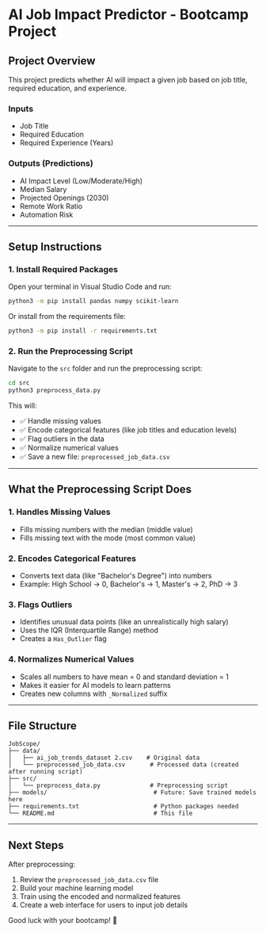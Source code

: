 # AI Job Impact Predictor - Bootcamp Project

## Project Overview
This project predicts whether AI will impact a given job based on job title, required education, and experience.

### Inputs
- Job Title
- Required Education
- Required Experience (Years)

### Outputs (Predictions)
- AI Impact Level (Low/Moderate/High)
- Median Salary
- Projected Openings (2030)
- Remote Work Ratio
- Automation Risk

---

## Setup Instructions

### 1. Install Required Packages

Open your terminal in Visual Studio Code and run:

```bash
python3 -m pip install pandas numpy scikit-learn
```

Or install from the requirements file:

```bash
python3 -m pip install -r requirements.txt
```

### 2. Run the Preprocessing Script

Navigate to the `src` folder and run the preprocessing script:

```bash
cd src
python3 preprocess_data.py
```

This will:
- ✅ Handle missing values
- ✅ Encode categorical features (like job titles and education levels)
- ✅ Flag outliers in the data
- ✅ Normalize numerical values
- ✅ Save a new file: `preprocessed_job_data.csv`

---

## What the Preprocessing Script Does

### 1. **Handles Missing Values**
   - Fills missing numbers with the median (middle value)
   - Fills missing text with the mode (most common value)

### 2. **Encodes Categorical Features**
   - Converts text data (like "Bachelor's Degree") into numbers
   - Example: High School → 0, Bachelor's → 1, Master's → 2, PhD → 3

### 3. **Flags Outliers**
   - Identifies unusual data points (like an unrealistically high salary)
   - Uses the IQR (Interquartile Range) method
   - Creates a `Has_Outlier` flag

### 4. **Normalizes Numerical Values**
   - Scales all numbers to have mean = 0 and standard deviation = 1
   - Makes it easier for AI models to learn patterns
   - Creates new columns with `_Normalized` suffix

---

## File Structure

```
JobScope/
├── data/
│   ├── ai_job_trends_dataset 2.csv    # Original data
│   └── preprocessed_job_data.csv       # Processed data (created after running script)
├── src/
│   └── preprocess_data.py              # Preprocessing script
├── models/                              # Future: Save trained models here
├── requirements.txt                     # Python packages needed
└── README.md                            # This file
```

---

## Next Steps

After preprocessing:
1. Review the `preprocessed_job_data.csv` file
2. Build your machine learning model
3. Train using the encoded and normalized features
4. Create a web interface for users to input job details

Good luck with your bootcamp! 🚀

